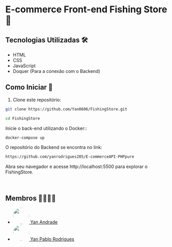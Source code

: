 # E-commerce Front-end Fishing Store 🎣

## Tecnologias Utilizadas 🛠️

- HTML
- CSS
- JavaScript
- Doquer (Para a conexão com o Backend)

## Como Iniciar 🚀

1. Clone este repositório:

```bash
git clone https://github.com/Yan0606/FishingStore.git
```
```bash
cd FishingStore
```
Inicie o back-end utilizando o Docker::
```bash
docker-compose up
```

O repositório do Backend se encontra no link:
```bash
https://github.com/yanrodrigues205/E-commerceAPI-PHPpure
```

Abra seu navegador e acesse http://localhost:5500 para explorar o FishingStore.


<br>


## Membros 👨‍👨‍👦‍👦
- <a href="https://github.com/Yan0606"><img src="https://avatars.githubusercontent.com/u/116196986?v=4" style="width:50px;height:50px;border-radius:50px"> Yan Andrade </a>
- <a href="https://github.com/yanrodrigues205"><img src="https://avatars.githubusercontent.com/u/92941649?v=4&u=59abdf7171067a1f748a38ce03e5b1294e6e14ea&v=4" style="width:50px;height:50px;border-radius:50px">   Yan Pablo Rodrigues </a>
